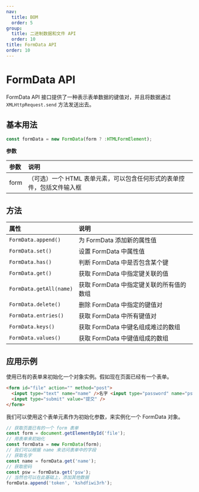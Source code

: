 ```yaml
---
nav:
  title: BOM
  order: 5
group:
  title: 二进制数据和文件 API
  order: 10
title: FormData API
order: 10
---
```


# FormData API

FormData API 接口提供了一种表示表单数据的键值对，并且将数据通过 `XMLHttpRequest.send` 方法发送出去。

## 基本用法

```js
const formData = new FormData(form ? :HTMLFormElement);
```

**参数**

| 参数 | 说明                                                                   |
| :--- | :--------------------------------------------------------------------- |
| form | （可选）一个 HTML 表单元素，可以包含任何形式的表单控件，包括文件输入框 |

## 方法

| 属性                    | 说明                                     |
| :---------------------- | :--------------------------------------- |
| `FormData.append()`     | 为 FormData 添加新的属性值               |
| `FormData.set()`        | 设置 FormData 中属性值                   |
| `FormData.has()`        | 判断 FormData 中是否包含某个键           |
| `FormData.get()`        | 获取 FormData 中指定键关联的值           |
| `FormData.getAll(name)` | 获取 FormData 中指定键关联的所有值的数组 |
| `FormData.delete()`     | 删除 FormData 中指定的键值对             |
| `FormData.entries()`    | 获取 FormData 中所有键值对               |
| `FormData.keys()`       | 获取 FormData 中键名组成难过的数组       |
| `FormData.values()`     | 获取 FormData 中键值组成的数组           |

## 应用示例

使用已有的表单来初始化一个对象实例。假如现在页面已经有一个表单。

```html
<form id="file" action="" method="post">
  <input type="text" name="name" />名字 <input type="password" name="psw" />密码
  <input type="submit" value="提交" />
</form>
```

我们可以使用这个表单元素作为初始化参数，来实例化一个 FormData 对象。

```js
// 获取页面已有的一个 form 表单
const form = document.getElementById('file');
// 用表单来初始化
const formData = new FormData(form);
// 我们可以根据 name 来访问表单中的字段
// 获取名字
const name = formData.get('name');
// 获取密码
const psw = formData.get('psw');
// 当然也可以在此基础上，添加其他数据
formData.append('token', 'kshdfiwi3rh');
```

